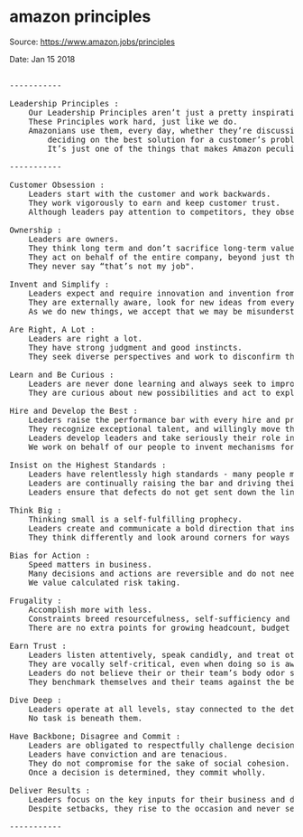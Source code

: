 # amazon principles

Source: https://www.amazon.jobs/principles

Date: Jan 15 2018

<pre>

-----------

Leadership Principles :
	Our Leadership Principles aren’t just a pretty inspirational wall hanging.
	These Principles work hard, just like we do.
	Amazonians use them, every day, whether they’re discussing ideas for new projects,
		deciding on the best solution for a customer’s problem, or interviewing candidates.
		It’s just one of the things that makes Amazon peculiar.

-----------

Customer Obsession :
	Leaders start with the customer and work backwards.
	They work vigorously to earn and keep customer trust.
	Although leaders pay attention to competitors, they obsess over customers.

Ownership :
	Leaders are owners.
	They think long term and don’t sacrifice long-term value for short-term results.
	They act on behalf of the entire company, beyond just their own team.
	They never say “that’s not my job".

Invent and Simplify :
	Leaders expect and require innovation and invention from their teams and always find ways to simplify.
	They are externally aware, look for new ideas from everywhere, and are not limited by “not invented here".
	As we do new things, we accept that we may be misunderstood for long periods of time.

Are Right, A Lot :
	Leaders are right a lot.
	They have strong judgment and good instincts.
	They seek diverse perspectives and work to disconfirm their beliefs.

Learn and Be Curious :
	Leaders are never done learning and always seek to improve themselves.
	They are curious about new possibilities and act to explore them.

Hire and Develop the Best :
	Leaders raise the performance bar with every hire and promotion.
	They recognize exceptional talent, and willingly move them throughout the organization.
	Leaders develop leaders and take seriously their role in coaching others.
	We work on behalf of our people to invent mechanisms for development like Career Choice.

Insist on the Highest Standards :
	Leaders have relentlessly high standards - many people may think these standards are unreasonably high.
	Leaders are continually raising the bar and driving their teams to deliver high quality products, services and processes.
	Leaders ensure that defects do not get sent down the line and that problems are fixed so they stay fixed.

Think Big :
	Thinking small is a self-fulfilling prophecy.
	Leaders create and communicate a bold direction that inspires results.
	They think differently and look around corners for ways to serve customers.

Bias for Action :
	Speed matters in business.
	Many decisions and actions are reversible and do not need extensive study.
	We value calculated risk taking.

Frugality :
	Accomplish more with less.
	Constraints breed resourcefulness, self-sufficiency and invention.
	There are no extra points for growing headcount, budget size or fixed expense.

Earn Trust :
	Leaders listen attentively, speak candidly, and treat others respectfully.
	They are vocally self-critical, even when doing so is awkward or embarrassing.
	Leaders do not believe their or their team’s body odor smells of perfume.
	They benchmark themselves and their teams against the best.

Dive Deep :
	Leaders operate at all levels, stay connected to the details, audit frequently, and are skeptical when metrics and anecdote differ.
	No task is beneath them.

Have Backbone; Disagree and Commit :
	Leaders are obligated to respectfully challenge decisions when they disagree, even when doing so is uncomfortable or exhausting.
	Leaders have conviction and are tenacious.
	They do not compromise for the sake of social cohesion.
	Once a decision is determined, they commit wholly.

Deliver Results :
	Leaders focus on the key inputs for their business and deliver them with the right quality and in a timely fashion.
	Despite setbacks, they rise to the occasion and never settle.

-----------
</pre>
